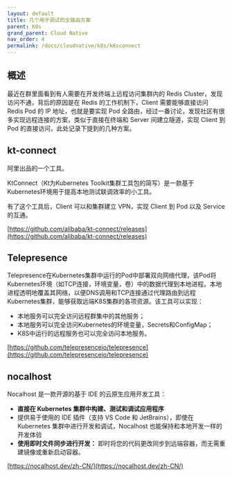 ```yaml
---
layout: default
title: 几个用于调试的全路由方案
parent: K8s
grand_parent: Cloud Native
nav_order: 4
permalink: /docs/cloudnative/k8s/k8sconnect
---
```




## 概述

最近在群里面看到有人需要在开发终端上远程访问集群内的 Redis Cluster，发现访问不通，背后的原因是在 Redis 的工作机制下，Client 需要能够直接访问 Redis Pod 的 IP 地址，也就是要实现 Pod 全路由，经过一番讨论，发现社区有很多实现远程连接的方案，类似于直接在终端和 Server 间建立隧道，实现 Client 到 Pod 的直接访问，此处记录下提到的几种方案。

## kt-connect

阿里出品的一个工具。

KtConnect（Kt为Kubernetes Toolkit集群工具包的简写）是一款基于Kubernetes环境用于提高本地测试联调效率的小工具。

有了这个工具后，Client 可以和集群建立 VPN，实现 Client 到 Pod 以及 Service 的互通。

[https://github.com/alibaba/kt-connect/releases](https://github.com/alibaba/kt-connect/releases)

## Telepresence

Telepresence在Kubernetes集群中运行的Pod中部署双向网络代理，该Pod将Kubernetes环境（如TCP连接，环境变量，卷）中的数据代理到本地进程。本地进程透明地覆盖其网络，以便DNS调用和TCP连接通过代理路由到远程Kubernetes集群，能够获取远端K8S集群的各项资源。该工具可以实现：

- 本地服务可以完全访问远程群集中的其他服务；
- 本地服务可以完全访问Kubernetes的环境变量，Secrets和ConfigMap；
- K8S中运行的远程服务也可以完全访问本地服务。

[https://github.com/telepresenceio/telepresence](https://github.com/telepresenceio/telepresence)

## nocalhost

Nocalhost 是一款开源的基于 IDE 的云原生应用开发工具：

- **直接在 Kubernetes 集群中构建、测试和调试应用程序**
- 提供易于使用的 IDE 插件（支持 VS Code 和 JetBrains），即使在 Kubernetes 集群中进行开发和调试，Nocalhost 也能保持和本地开发一样的开发体验
- **使用即时文件同步进行开发：** 即时将您的代码更改同步到远端容器，而无需重建镜像或重新启动容器。

[https://nocalhost.dev/zh-CN/](https://nocalhost.dev/zh-CN/)
